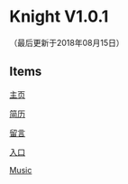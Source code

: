 Knight V1.0.1
==========
（最后更新于2018年08月15日）

Items
----
[主页](https://knightboy.cn)

[简历](https://www.knightboy.cn/QQone/Myself/Resume)

[留言](https://www.knightboy.cn/QQone/SimEdit/Writing)

[入口](https://www.knightboy.cn/QQone/reg)

[Music](https://www.knightboy.cn/QQone/MVHere/index)
